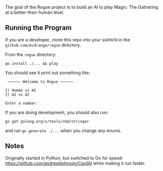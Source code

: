 The goal of the Rogue project is to build an AI to play Magic: The Gathering at a better-than-human level.

## Running the Program

If you are a developer, clone this repo into your `$GOPATH` in the `github.com/midrange/rogue` directory.

From the `rogue` directory:

```
go install ./... && play
```

You should see it print out something like:

```
 ~~~~~~ Welcome to Rogue ~~~~~~

1) Human vs AI
2) AI vs AI

Enter a number:
```

If you are doing development, you should also run:

```
go get golang.org/x/tools/cmd/stringer
```

and run `go generate ./...` when you change any enums.

## Notes

Originally started in Python, but switched to Go for speed: https://github.com/andrewljohnson/CardAI while making it run faster.

